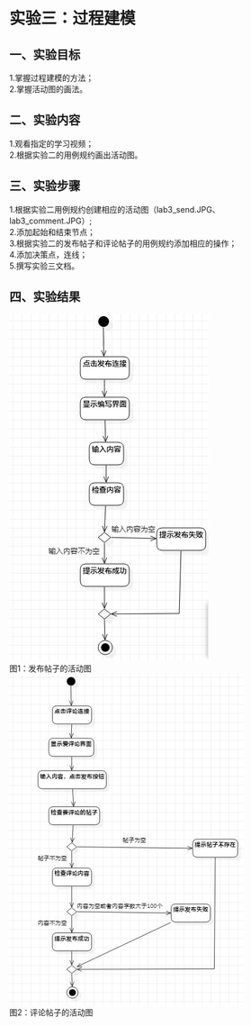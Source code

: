 # 实验三：过程建模
## 一、实验目标
1.掌握过程建模的方法；  
2.掌握活动图的画法。
## 二、实验内容
1.观看指定的学习视频；  
2.根据实验二的用例规约画出活动图。
## 三、实验步骤
1.根据实验二用例规约创建相应的活动图（lab3_send.JPG、lab3_comment.JPG）;  
2.添加起始和结束节点；  
3.根据实验二的发布帖子和评论帖子的用例规约添加相应的操作；  
4.添加决策点，连线；  
5.撰写实验三文档。
## 四、实验结果
![发布帖子活动图](./lab3_send.JPG)  
图1：发布帖子的活动图  
![评论帖子活动图](./lab3_comment.JPG)  
图2：评论帖子的活动图  
